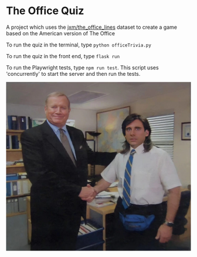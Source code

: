 # The Office Quiz

A project which uses the [jxm/the_office_lines](https://huggingface.co/datasets/jxm/the_office_lines/blob/main/README.md) dataset to create a game based on the American version of The Office

To run the quiz in the terminal, type `python officeTrivia.py`

To run the quiz in the front end, type `flask run`

To run the Playwright tests, type `npm run test`. This script uses 'concurrently' to start the server and then run the tests.

![The Office!](/the-office-handshake.jpg "Michael handshake")
